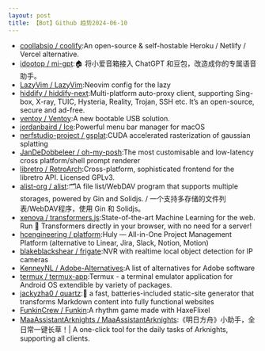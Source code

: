 ```yaml
---
layout: post
title: 【Bot】Github 趋势2024-06-10
---
```


* [coollabsio / coolify](https://github.com/coollabsio/coolify):An open-source & self-hostable Heroku / Netlify / Vercel alternative.
* [idootop / mi-gpt](https://github.com/idootop/mi-gpt):🏠 将小爱音箱接入 ChatGPT 和豆包，改造成你的专属语音助手。
* [LazyVim / LazyVim](https://github.com/LazyVim/LazyVim):Neovim config for the lazy
* [hiddify / hiddify-next](https://github.com/hiddify/hiddify-next):Multi-platform auto-proxy client, supporting Sing-box, X-ray, TUIC, Hysteria, Reality, Trojan, SSH etc. It’s an open-source, secure and ad-free.
* [ventoy / Ventoy](https://github.com/ventoy/Ventoy):A new bootable USB solution.
* [jordanbaird / Ice](https://github.com/jordanbaird/Ice):Powerful menu bar manager for macOS
* [nerfstudio-project / gsplat](https://github.com/nerfstudio-project/gsplat):CUDA accelerated rasterization of gaussian splatting
* [JanDeDobbeleer / oh-my-posh](https://github.com/JanDeDobbeleer/oh-my-posh):The most customisable and low-latency cross platform/shell prompt renderer
* [libretro / RetroArch](https://github.com/libretro/RetroArch):Cross-platform, sophisticated frontend for the libretro API. Licensed GPLv3.
* [alist-org / alist](https://github.com/alist-org/alist):🗂️A file list/WebDAV program that supports multiple storages, powered by Gin and Solidjs. / 一个支持多存储的文件列表/WebDAV程序，使用 Gin 和 Solidjs。
* [xenova / transformers.js](https://github.com/xenova/transformers.js):State-of-the-art Machine Learning for the web. Run 🤗 Transformers directly in your browser, with no need for a server!
* [hcengineering / platform](https://github.com/hcengineering/platform):Huly — All-in-One Project Management Platform (alternative to Linear, Jira, Slack, Notion, Motion)
* [blakeblackshear / frigate](https://github.com/blakeblackshear/frigate):NVR with realtime local object detection for IP cameras
* [KenneyNL / Adobe-Alternatives](https://github.com/KenneyNL/Adobe-Alternatives):A list of alternatives for Adobe software
* [termux / termux-app](https://github.com/termux/termux-app):Termux - a terminal emulator application for Android OS extendible by variety of packages.
* [jackyzha0 / quartz](https://github.com/jackyzha0/quartz):🌱 a fast, batteries-included static-site generator that transforms Markdown content into fully functional websites
* [FunkinCrew / Funkin](https://github.com/FunkinCrew/Funkin):A rhythm game made with HaxeFlixel
* [MaaAssistantArknights / MaaAssistantArknights](https://github.com/MaaAssistantArknights/MaaAssistantArknights):《明日方舟》小助手，全日常一键长草！| A one-click tool for the daily tasks of Arknights, supporting all clients.
